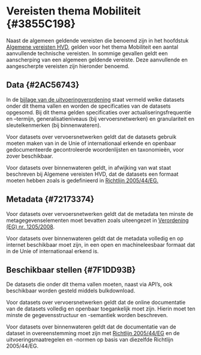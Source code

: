 # Vereisten thema Mobiliteit {#3855C198}

Naast de algemeen geldende vereisten die benoemd zijn in het hoofdstuk <a href='#207C051B'>Algemene vereisten HVD</a>, gelden voor het thema Mobiliteit een aantal aanvullende technische vereisten. In sommige gevallen geldt een aanscherping van een algemeen geldende vereiste. Deze aanvullende en aangescherpte vereisten zijn hieronder benoemd.<br/>

## Data {#2AC56743}

In de <a href='https://eur-lex.europa.eu/legal-content/NL/TXT/HTML/?uri=CELEX:32023R0138#d1e32-48-1' target='_blank'>bijlage van de uitvoeringverordening</a> staat vermeld welke datasets onder dit thema vallen en worden de specificaties van de datasets opgesomd. Bij dit thema gelden specificaties over actualiseringsfrequentie en –termijn, generalisatieniveaus (bij vervoersnetwerken) en granulariteit en sleutelkenmerken (bij binnenwateren).<br/>

Voor datasets over vervoersnetwerken geldt dat de datasets gebruik moeten maken van in de Unie of internationaal erkende en openbaar gedocumenteerde gecontroleerde woordenlijsten en taxonomieën, voor zover beschikbaar.<br/>

Voor datasets over binnenwateren geldt, in afwijking van wat staat beschreven bij Algemene vereisten HVD, dat de datasets een formaat moeten hebben zoals is gedefinieerd in <a href='https://eur-lex.europa.eu/legal-content/NL/TXT/HTML/?uri=CELEX:32005L0044' target='_blank'>Richtlijn 2005/44/EG.</a><br/>

## Metadata {#72173374}

Voor datasets over vervoersnetwerken geldt dat de metadata ten minste de metagegevenselementen moet bevatten zoals uiteengezet in <a href='https://eur-lex.europa.eu/legal-content/NL/TXT/HTML/?uri=CELEX:32008R1205' target='_blank'>Verordening (EG) nr. 1205/2008</a>.<br/>

Voor datasets over binnenwateren geldt dat de metadata volledig en op internet beschikbaar moet zijn, in een open en machineleesbaar formaat dat in de Unie of internationaal erkend is.<br/>

## Beschikbaar stellen {#7F1DD93B}

De datasets die onder dit thema vallen moeten, naast via API’s, ook beschikbaar worden gesteld middels bulkdownload.<br/>

Voor datasets over vervoersnetwerken geldt dat de online documentatie van de datasets volledig en openbaar toegankelijk moet zijn. Hierin moet ten minste de gegevensstructuur en -semantiek worden beschreven.

Voor datasets over binnenwateren geldt dat de documentatie van de dataset in overeenstemming moet zijn met <a href='https://eur-lex.europa.eu/legal-content/NL/TXT/HTML/?uri=CELEX:32005L0044' target='_blank'>Richtlijn 2005/44/EG</a> en de uitvoeringsmaatregelen en -normen op basis van diezelfde Richtlijn 2005/44/EG.

